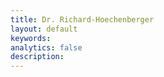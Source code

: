 ```yaml
---
title: Dr. Richard-Hoechenberger
layout: default
keywords:
analytics: false 
description:  
---
```

